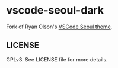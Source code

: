 # vscode-seoul-dark

Fork of Ryan Olson's [VSCode Seoul theme](https://marketplace.visualstudio.com/items?itemName=ryanolsonx.seoul).

## LICENSE

GPLv3. See LICENSE file for more details.
